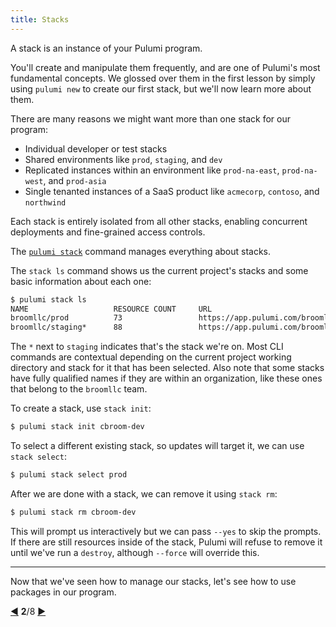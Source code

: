 ```yaml
---
title: Stacks
---
```


A stack is an instance of your Pulumi program.

You'll create and manipulate them frequently, and are one of Pulumi's most fundamental concepts.  We glossed over
them in the first lesson by simply using `pulumi new` to create our first stack, but we'll now learn more about them.

There are many reasons we might want more than one stack for our program:

* Individual developer or test stacks
* Shared environments like `prod`, `staging`, and `dev`
* Replicated instances within an environment like `prod-na-east`, `prod-na-west`, and `prod-asia`
* Single tenanted instances of a SaaS product like `acmecorp`, `contoso`, and `northwind` 

Each stack is entirely isolated from all other stacks, enabling concurrent deployments and fine-grained access controls.

The [`pulumi stack`](/reference/cli/pulumi_stack.html) command manages everything about stacks.

The `stack ls` command shows us the current project's stacks and some basic information about each one:

```bash
$ pulumi stack ls
NAME                   RESOURCE COUNT     URL
broomllc/prod          73                 https://app.pulumi.com/broomllc/prod
broomllc/staging*      88                 https://app.pulumi.com/broomllc/staging
```

The `*` next to `staging` indicates that's the stack we're on.  Most CLI commands are contextual depending on the
current project working directory and stack for it that has been selected.  Also note that some stacks have fully
qualified names if they are within an organization, like these ones that belong to the `broomllc` team.

To create a stack, use `stack init`:

```bash
$ pulumi stack init cbroom-dev
```

To select a different existing stack, so updates will target it, we can use `stack select`:

```bash
$ pulumi stack select prod
```

After we are done with a stack, we can remove it using `stack rm`:

```bash
$ pulumi stack rm cbroom-dev
```

This will prompt us interactively but we can pass `--yes` to skip the prompts.  If there are still resources inside of
the stack, Pulumi will refuse to remove it until we've run a `destroy`, although `--force` will override this.

***

Now that we've seen how to manage our stacks, let's see how to use packages in our program.

<div class="tour-nav">
    <a class="tour-button enabled" href="programs.html" title="Beyond the Basics">◀</a>
    <span class="tour-index"><strong>2</strong>/8</span>
    <a class="tour-button enabled" href="programs-packages.html" title="Packages">▶</a>
</div>
